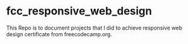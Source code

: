 # fcc_responsive_web_design

This Repo is to document projects that I did to achieve responsive web design certificate from
freecodecamp.org.
